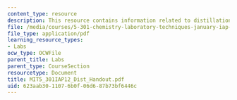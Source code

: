 ```yaml
---
content_type: resource
description: This resource contains information related to distillation handout.
file: /media/courses/5-301-chemistry-laboratory-techniques-january-iap-2012/623aab3011076b0f06d687b73bf6446c_MIT5_301IAP12_Dist_Handout.pdf
file_type: application/pdf
learning_resource_types:
- Labs
ocw_type: OCWFile
parent_title: Labs
parent_type: CourseSection
resourcetype: Document
title: MIT5_301IAP12_Dist_Handout.pdf
uid: 623aab30-1107-6b0f-06d6-87b73bf6446c
---
```

